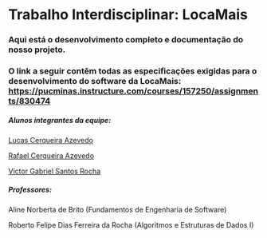 # Trabalho Interdisciplinar: LocaMais
 
### Aqui está o desenvolvimento completo e documentação do nosso projeto. 

### O link a seguir contêm todas as especificações exigidas para o desenvolvimento do software da LocaMais: https://pucminas.instructure.com/courses/157250/assignments/830474

##### Alunos integrantes da equipe: 

[Lucas Cerqueira Azevedo](https://github.com/lucascazevedo)

[Rafael Cerqueira Azevedo](https://github.com/rafcaz)

[Victor Gabriel Santos Rocha](https://github.com/santwsvi)

##### Professores:

Aline Norberta de Brito (Fundamentos de Engenharia de Software)

Roberto Felipe Dias Ferreira da Rocha (Algoritmos e Estruturas de Dados I)
